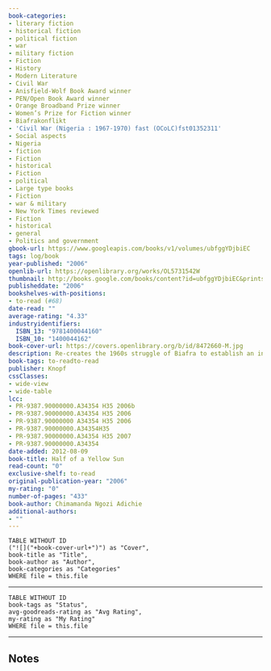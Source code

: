 ```yaml
---
book-categories:
- literary fiction
- historical fiction
- political fiction
- war
- military fiction
- Fiction
- History
- Modern Literature
- Civil War
- Anisfield-Wolf Book Award winner
- PEN/Open Book Award winner
- Orange Broadband Prize winner
- Women’s Prize for Fiction winner
- Biafrakonflikt
- 'Civil War (Nigeria : 1967-1970) fast (OCoLC)fst01352311'
- Social aspects
- Nigeria
- fiction
- Fiction
- historical
- Fiction
- political
- Large type books
- Fiction
- war & military
- New York Times reviewed
- Fiction
- historical
- general
- Politics and government
gbook-url: https://www.googleapis.com/books/v1/volumes/ubfggYDjbiEC
tags: log/book
year-published: "2006"
openlib-url: https://openlibrary.org/works/OL5731542W
thumbnail: http://books.google.com/books/content?id=ubfggYDjbiEC&printsec=frontcover&img=1&zoom=1&edge=curl&source=gbs_api
publisheddate: "2006"
bookshelves-with-positions:
- to-read (#68)
date-read: ""
average-rating: "4.33"
industryidentifiers:
  ISBN_13: "9781400044160"
  ISBN_10: "1400044162"
book-cover-url: https://covers.openlibrary.org/b/id/8472660-M.jpg
description: Re-creates the 1960s struggle of Biafra to establish an independent republic in Nigeria, following the intertwined lives of the characters through a military coup, the Biafran secession, and the resulting civil war.
book-tags: to-readto-read
publisher: Knopf
cssClasses:
- wide-view
- wide-table
lcc:
- PR-9387.90000000.A34354 H35 2006b
- PR-9387.90000000.A34354 H35 2006
- PR-9387.90000000 A34354 H35 2006
- PR-9387.90000000.A34354H35
- PR-9387.90000000.A34354 H35 2007
- PR-9387.90000000.A34354
date-added: 2012-08-09
book-title: Half of a Yellow Sun
read-count: "0"
exclusive-shelf: to-read
original-publication-year: "2006"
my-rating: "0"
number-of-pages: "433"
book-author: Chimamanda Ngozi Adichie
additional-authors:
- ""
---
```


```dataview
TABLE WITHOUT ID
("![]("+book-cover-url+")") as "Cover",
book-title as "Title",
book-author as "Author",
book-categories as "Categories"
WHERE file = this.file
```
---
```dataview
TABLE WITHOUT ID
book-tags as "Status",
avg-goodreads-rating as "Avg Rating",
my-rating as "My Rating"
WHERE file = this.file
```
---
## Notes


